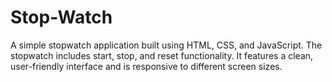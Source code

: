 # Stop-Watch
A simple stopwatch application built using HTML, CSS, and JavaScript. The stopwatch includes start, stop, and reset functionality. It features a clean, user-friendly interface and is responsive to different screen sizes.
